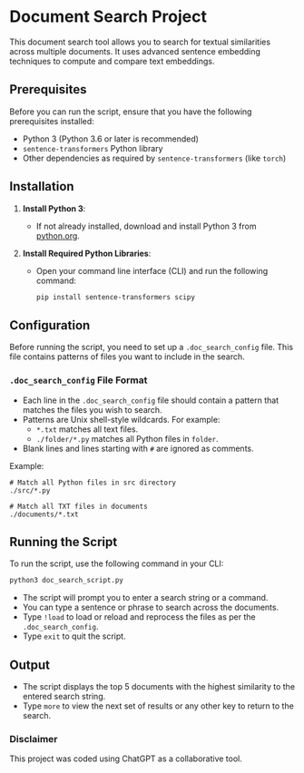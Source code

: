 # Document Search Project

This document search tool allows you to search for textual similarities across multiple documents. It uses advanced sentence embedding techniques to compute and compare text embeddings.

## Prerequisites

Before you can run the script, ensure that you have the following prerequisites installed:

- Python 3 (Python 3.6 or later is recommended)
- `sentence-transformers` Python library
- Other dependencies as required by `sentence-transformers` (like `torch`)

## Installation

1. **Install Python 3**:
   - If not already installed, download and install Python 3 from [python.org](https://www.python.org/).

2. **Install Required Python Libraries**:
   - Open your command line interface (CLI) and run the following command:
     ```bash
     pip install sentence-transformers scipy
     ```

## Configuration

Before running the script, you need to set up a `.doc_search_config` file. This file contains patterns of files you want to include in the search.

### `.doc_search_config` File Format

- Each line in the `.doc_search_config` file should contain a pattern that matches the files you wish to search.
- Patterns are Unix shell-style wildcards. For example:
  - `*.txt` matches all text files.
  - `./folder/*.py` matches all Python files in `folder`.
- Blank lines and lines starting with `#` are ignored as comments.

Example:

```
# Match all Python files in src directory
./src/*.py

# Match all TXT files in documents
./documents/*.txt
```

## Running the Script

To run the script, use the following command in your CLI:

```bash
python3 doc_search_script.py
```

- The script will prompt you to enter a search string or a command.
- You can type a sentence or phrase to search across the documents.
- Type `!load` to load or reload and reprocess the files as per the `.doc_search_config`.
- Type `exit` to quit the script.

## Output

- The script displays the top 5 documents with the highest similarity to the entered search string.
- Type `more` to view the next set of results or any other key to return to the search.

### Disclaimer
This project was coded using ChatGPT as a collaborative tool.
